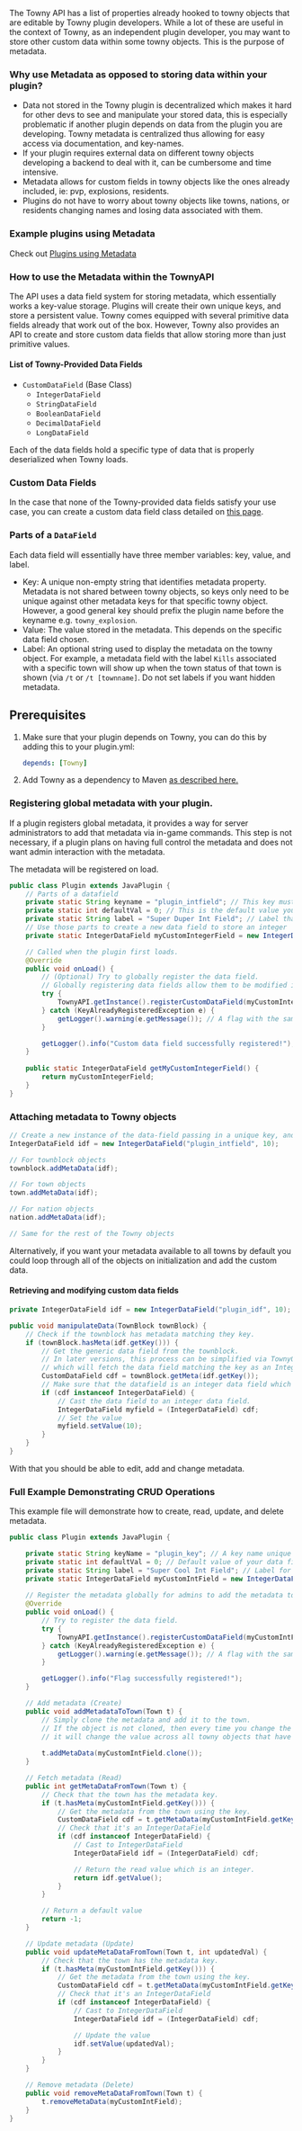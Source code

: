 The Towny API has a list of properties already hooked to towny objects that are editable by Towny plugin developers. While a lot of these are useful in the context of Towny, as an independent plugin developer, you may want to store other custom data within some towny objects. This is the purpose of metadata.

### Why use Metadata as opposed to storing data within your plugin?
* Data not stored in the Towny plugin is decentralized which makes it hard for other devs to see and manipulate your stored data, this is especially problematic if another plugin depends on data from the plugin you are developing. Towny metadata is centralized thus allowing for easy access via documentation, and key-names.
* If your plugin requires external data on different towny objects developing a backend to deal with it, can be cumbersome and time intensive.
* Metadata allows for custom fields in towny objects like the ones already included, ie: pvp, explosions, residents.
* Plugins do not have to worry about towny objects like towns, nations, or residents changing names and losing data associated with them.

### Example plugins using Metadata
Check out [Plugins using Metadata](https://github.com/TownyAdvanced/Towny/wiki/Plugins-using-the-Towny-API#plugins-using-metadata)

### How to use the Metadata within the TownyAPI
The API uses a data field system for storing metadata, which essentially works a key-value storage. Plugins will create their own unique keys, and store a persistent value. Towny comes equipped with several primitive data fields already that work out of the box. However, Towny also provides an API to create and store custom data fields that allow storing more than just primitive values.

#### List of Towny-Provided Data Fields
- `CustomDataField` (Base Class)
  - `IntegerDataField`
  - `StringDataField`
  - `BooleanDataField`
  - `DecimalDataField`
  - `LongDataField`

Each of the data fields hold a specific type of data that is properly deserialized when Towny loads.

### Custom Data Fields
In the case that none of the Towny-provided data fields satisfy your use case, you can create a custom data field class detailed on [this page](https://github.com/TownyAdvanced/Towny/wiki/Creating-Custom-Metadata-Types).

### Parts of a `DataField`
Each data field will essentially have three member variables: key, value, and label.
* Key: A unique non-empty string that identifies metadata property. Metadata is not shared between towny objects, so keys only need to be unique against other metadata keys for that specific towny object. However, a good general key should prefix the plugin name before the keyname e.g. `towny_explosion`.
* Value: The value stored in the metadata. This depends on the specific data field chosen. 
* Label: An optional string used to display the metadata on the towny object. For example, a metadata field with the label `Kills` associated with a specific town will show up when the town status of that town is shown (via `/t` or `/t [townname]`. Do not set labels if you want hidden metadata.

## Prerequisites 
1) Make sure that your plugin depends on Towny, you can do this by adding this to your plugin.yml:
     ```yaml
     depends: [Towny]
     ```
2) Add Towny as a dependency to Maven [as described here.](https://github.com/TownyAdvanced/Towny/wiki/TownyAPI#getting-started-with-towny-and-your-ide)

### Registering global metadata with your plugin.
If a plugin registers global metadata, it provides a way for server administrators to add that metadata via in-game commands. This step is not necessary, if a plugin plans on having full control the metadata and does not want admin interaction with the metadata.

The metadata will be registered on load.

```java
public class Plugin extends JavaPlugin {
    // Parts of a datafield
    private static String keyname = "plugin_intfield"; // This key must be unique to your plugin.
    private static int defaultVal = 0; // This is the default value your data field will have whenever its added to an object.
    private static String label = "Super Duper Int Field"; // Label that will be displayed when the towny object's status is shown.
    // Use those parts to create a new data field to store an integer
    private static IntegerDataField myCustomIntegerField = new IntegerDataField(keyname, defaultVal, label);

    // Called when the plugin first loads.
    @Override
    public void onLoad() {
        // (Optional) Try to globally register the data field.
        // Globally registering data fields allow them to be modified in-game by administrators.
        try {
            TownyAPI.getInstance().registerCustomDataField(myCustomIntegerField);
        } catch (KeyAlreadyRegisteredException e) {
            getLogger().warning(e.getMessage()); // A flag with the same key name already exists try again
        }

        getLogger().info("Custom data field successfully registered!");
    }
    
    public static IntegerDataField getMyCustomIntegerField() {
        return myCustomIntegerField;
    }
}
```
     
### Attaching metadata to Towny objects
```java
// Create a new instance of the data-field passing in a unique key, and a default value.
IntegerDataField idf = new IntegerDataField("plugin_intfield", 10);

// For townblock objects
townblock.addMetaData(idf);

// For town objects
town.addMetaData(idf);

// For nation objects
nation.addMetaData(idf);

// Same for the rest of the Towny objects
```

Alternatively, if you want your metadata available to all towns by default you could loop through all of the objects on initialization and add the custom data.


#### Retrieving and modifying custom data fields
```java
private IntegerDataField idf = new IntegerDataField("plugin_idf", 10);

public void manipulateData(TownBlock townBlock) {
    // Check if the townblock has metadata matching they key.
    if (townBlock.hasMeta(idf.getKey())) {
        // Get the generic data field from the townblock.
        // In later versions, this process can be simplified via TownyObject#getMeta(key, IntegerDataField.class) 
        // which will fetch the data field matching the key as an IntegerDataField.
        CustomDataField cdf = townBlock.getMeta(idf.getKey());
        // Make sure that the datafield is an integer data field which is what 'idf' is.
        if (cdf instanceof IntegerDataField) {
            // Cast the data field to an integer data field.
            IntegerDataField myfield = (IntegerDataField) cdf;
            // Set the value
            myfield.setValue(10);
        }
    } 
}
```

With that you should be able to edit, add and change metadata.

### Full Example Demonstrating CRUD Operations
This example file will demonstrate how to create, read, update, and delete metadata.

```java
public class Plugin extends JavaPlugin {

    private static String keyName = "plugin_key"; // A key name unique to your plugin.
    private static int defaultVal = 0; // Default value of your data field.
    private static String label = "Super Cool Int Field"; // Label for the metadata that will be displayed when status is called for that towny object.
    private static IntegerDataField myCustomIntField = new IntegerDataField(keyName, defaultVal, label);
    
    // Register the metadata globally for admins to add the metadata to objects via in-game commands. 
    @Override
    public void onLoad() {
        // Try to register the data field.
        try {
            TownyAPI.getInstance().registerCustomDataField(myCustomIntField);
        } catch (KeyAlreadyRegisteredException e) {
            getLogger().warning(e.getMessage()); // A flag with the same key name already exists try again
        }

        getLogger().info("Flag successfully registered!");
    }

    // Add metadata (Create)
    public void addMetadataToTown(Town t) {
        // Simply clone the metadata and add it to the town.
        // If the object is not cloned, then every time you change the value for the field,
        // it will change the value across all towny objects that have the metadata.
        
        t.addMetaData(myCustomIntField.clone());
    }

    // Fetch metadata (Read)
    public int getMetaDataFromTown(Town t) {
        // Check that the town has the metadata key.
        if (t.hasMeta(myCustomIntField.getKey())) {
            // Get the metadata from the town using the key.
            CustomDataField cdf = t.getMetaData(myCustomIntField.getKey());
            // Check that it's an IntegerDataField
            if (cdf instanceof IntegerDataField) {
                // Cast to IntegerDataField
                IntegerDataField idf = (IntegerDataField) cdf;

                // Return the read value which is an integer.
                return idf.getValue();
            }
        }

        // Return a default value
        return -1;
    }

    // Update metadata (Update)
    public void updateMetaDataFromTown(Town t, int updatedVal) {
        // Check that the town has the metadata key.
        if (t.hasMeta(myCustomIntField.getKey())) {
            // Get the metadata from the town using the key.
            CustomDataField cdf = t.getMetaData(myCustomIntField.getKey());
            // Check that it's an IntegerDataField
            if (cdf instanceof IntegerDataField) {
                // Cast to IntegerDataField
                IntegerDataField idf = (IntegerDataField) cdf;

                // Update the value
                idf.setValue(updatedVal);
            }
        }
    }

    // Remove metadata (Delete)
    public void removeMetaDataFromTown(Town t) {
        t.removeMetaData(myCustomIntField);
    }
}
```


